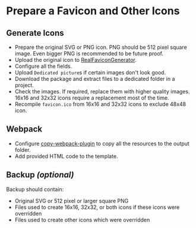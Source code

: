 # Prepare a Favicon and Other Icons
## Generate Icons

- Prepare the original SVG or PNG icon. PNG should be 512 pixel square image. Even bigger PNG is recommended to be future proof.
- Upload the original icon to [RealFaviconGenerator](https://realfavicongenerator.net/).
- Configure all the fields.
- Upload `Dedicated picture`s if certain images don't look good.
- Download the package and extract files to a dedicated folder in a project.
- Check the images. If required, replace them with higher quality images. 16x16 and 32x32 icons require a replacement most of the time.
- Recompile `favicon.ico` from 16x16 and 32x32 icons to exclude 48x48 icon.

## Webpack

- Configure [copy-webpack-plugin](https://github.com/kevlened/copy-webpack-plugin) to copy all the resources to the output folder.
- Add provided HTML code to the template.

## Backup *(optional)*

Backup should contain:

- Original SVG or 512 pixel or larger square PNG
- Files used to create 16x16, 32x32, or both icons if these icons were overridden
- Files used to create other icons which were overridden
